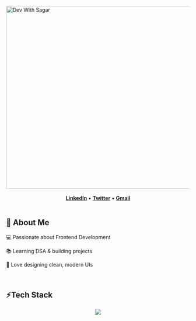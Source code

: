 <div>  <img width="1500" height="500" alt="Dev With Sagar" src="https://github.com/user-attachments/assets/3ec3d328-ca40-4bde-997d-384695e795b1" /> </div>

<br>

<div align="center">
  <a href="www.linkedin.com/in/sagar-mitra19"><strong>LinkedIn</strong></a>
  <span> •</span>
  <a href="https://x.com/devwithsagar"><strong>Twitter</strong></a>
   <span> •</span>
  <a href="mailto:sagar.mitrasagar10@gmail.com"><strong>Gmail</strong></a>
</div>

<br/>

<h2> 🚀 About Me</h2>
<p>💻 Passionate about Frontend Development</p>
<p>📚 Learning DSA & building projects </p>
<p>🎨 Love designing clean, modern UIs</p>



<br/>

<h2> ⚡Tech Stack</h2>
<p align="center">
  <img src="https://skillicons.dev/icons?i=js,react,redux,tailwind,html,css,git,github,vscode" />
</p>



